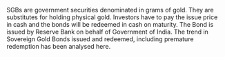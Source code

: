 SGBs are government securities denominated in grams of gold. They are substitutes for holding physical gold. Investors have to pay the issue price in cash and the bonds will be redeemed in cash on maturity. The Bond is issued by Reserve Bank on behalf of Government of India. The trend in Sovereign Gold Bonds issued and redeemed, including premature redemption has been analysed here. 
